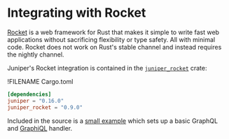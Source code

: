 # Integrating with Rocket

[Rocket] is a web framework for Rust that makes it simple to write fast web applications without sacrificing flexibility or type safety. All with minimal code. Rocket
does not work on Rust's stable channel and instead requires the nightly
channel.

Juniper's Rocket integration is contained in the [`juniper_rocket`][juniper_rocket] crate:

!FILENAME Cargo.toml

```toml
[dependencies]
juniper = "0.16.0"
juniper_rocket = "0.9.0"
```

Included in the source is a [small example][example] which sets up a basic GraphQL and [GraphiQL] handler.

[graphiql]: https://github.com/graphql/graphiql
[rocket]: https://rocket.rs/
[juniper_rocket]: https://github.com/graphql-rust/juniper/tree/master/juniper_rocket
[example]: https://github.com/graphql-rust/juniper/blob/master/juniper_rocket/examples/simple.rs
